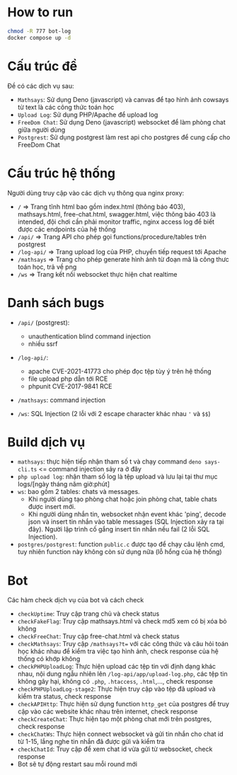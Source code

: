 # How to run
```bash
chmod -R 777 bot-log
docker compose up -d
```
# Cấu trúc đề
Đề có các dịch vụ sau:
- `Mathsays`: Sử dụng Deno (javascript) và canvas để tạo hình ảnh cowsays từ text là các công thức toán học
- `Upload Log`: Sử dụng PHP/Apache để upload log
- `FreeDom Chat`: Sử dụng Deno (javascript) websocket để làm phòng chat giữa người dùng
- `Postgrest`: Sử dụng postgrest làm rest api cho postgres để cung cấp cho FreeDom Chat

# Cấu trúc hệ thống
Người dùng truy cập vào các dịch vụ thông qua nginx proxy:
- `/` => Trang tĩnh html bao gồm index.html (thông báo 403), mathsays.html, free-chat.html, swagger.html, việc thông báo 403 là intended, đội chơi cần phải monitor traffic, nginx access log để biết được các endpoints của hệ thống
- `/api/` => Trang API cho phép gọi functions/procedure/tables trên postgrest
- `/log-api/` => Trang upload log của PHP, chuyển tiếp request tới Apache
- `/mathsays` => Trang cho phép generate hình ảnh từ đoạn mã là công thưc toán học, trả về png
- `/ws` => Trang kết nối websocket thực hiện chat realtime

# Danh sách bugs
- `/api/` (postgrest):
  + unauthentication blind command injection
  + nhiều ssrf

- `/log-api/`:
  + apache CVE-2021-41773 cho phép đọc tệp tùy ý trên hệ thống
  + file upload php dẫn tới RCE
  + phpunit CVE-2017-9841 RCE

- `/mathsays`: command injection
- `/ws`: SQL Injection (2 lỗi với 2 escape character khác nhau `'` và `$$`)

# Build dịch vụ
- `mathsays`: thực hiện tiếp nhận tham số t và chạy command `deno says-cli.ts` <= command injection sảy ra ở đây
- `php upload log`: nhận tham số log là tệp upload và lưu lại tại thư mục logs/[ngày tháng năm giờ:phút]
- `ws`: bao gồm 2 tables: chats và messages.
    + Khi người dùng tạo phòng chat hoặc join phòng chat, table chats được insert mới.
    + Khi người dùng nhắn tin, websocket nhận event khác 'ping', decode json và insert tin nhắn vào table messages (SQL Injection xảy ra tại đây). Người lập trình cố gắng insert tin nhắn nếu fail (2 lỗi SQL Injection).
- `postgres/postgrest`: function `public.c` được tạo để chạy câu lệnh cmd, tuy nhiên function này không còn sử dụng nữa (lỗ hổng của hệ thống)

# Bot
Các hàm check dịch vụ của bot và cách check
- `checkUptime`: Truy cập trang chủ và check status
- `checkFakeFlag`: Truy cập mathsays.html và check md5 xem có bị xóa bỏ không
- `checkFreeChat`: Truy cập free-chat.html và check status
- `checkMathsays`: Truy cập `/mathsays?t=` với các công thức và câu hỏi toán học khác nhau để kiểm tra việc tạo hình ảnh, check response của hệ thống có khớp không
- `checkPHPUploadLog`: Thực hiện upload các tệp tin với định dạng khác nhau, nội dung ngẫu nhiên lên `/log-api/app/upload-log.php`, các tệp tin không gây hại, không có `.php`, `.htaccess`, `.html`,..., check response
- `checkPHPUploadLog-stage2`: Thực hiện truy cập vào tệp đã upload và kiểm tra status, check response
- `checkAPIHttp`: Thực hiện sử dụng function `http_get` của postgres để truy cập vào các website khác nhau trên internet, check response
- `checkCreateChat`: Thực hiện tạo một phòng chat mới trên postgres, check response
- `checkChatWs`: Thực hiện connect websocket và gửi tin nhắn cho chat id từ 1-15, lắng nghe tin nhắn đã được gửi và kiểm tra
- `checkChatId`: Truy cập để xem chat id vừa gửi từ websocket, check response
- Bot sẽ tự động restart sau mỗi round mới
